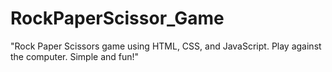 # RockPaperScissor_Game
"Rock Paper Scissors game using HTML, CSS, and JavaScript. Play against the computer. Simple and fun!"
